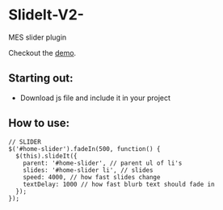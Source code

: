 # SlideIt-V2-
MES slider plugin

Checkout the <a href='http://jsfiddle.net/wxb7rk16/18/'>demo</a>.

<h2>Starting out:</h2>
<ul>
  <li>Download js file and include it in your project</li>
</ul>

<h2>How to use:</h2>

```
// SLIDER
$('#home-slider').fadeIn(500, function() {
  $(this).slideIt({
    parent: '#home-slider', // parent ul of li's
    slides: '#home-slider li', // slides
    speed: 4000, // how fast slides change
    textDelay: 1000 // how fast blurb text should fade in
  });
});
```
